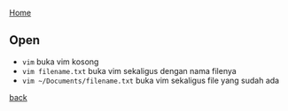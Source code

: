 [Home](../)

## Open
- `vim` buka vim kosong
- `vim filename.txt` buka vim sekaligus dengan nama filenya
- `vim ~/Documents/filename.txt` buka vim sekaligus file yang sudah ada

[back](./)
